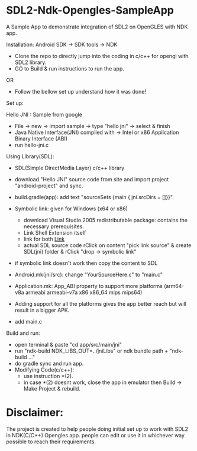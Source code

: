 # SDL2-Ndk-Opengles-SampleApp

A Sample App to demonstrate integration of SDL2 on OpenGLES with NDK app.

Installation: Android SDK -> SDK tools -> NDK

* Clone the repo to directly jump into the coding in c/c++ for opengl with SDL2 library.
* GO to Build & run instructions to run the app.

OR

* Follow the bellow set up understand how it was done!

Set up:

Hello JNI : Sample from google

* File -> new -> import sample -> type "hello jni" -> select & finish
* Java Native Interface(JNI) compiled with -> Intel or x86 Application Binary Interface (ABI)
* run hello-jni.c

Using Library(SDL):

* SDL(Simple DirectMedia Layer) c/c++ library
* download "Hello JNI" source code from site and import project "android-project" and sync.
* build.gradle(app): add text "sourceSets {main { jni.srcDirs = []}}".
* Symbolic link: given for Windows (x64 or x86)
    * download Visual Studio 2005 redistributable package: contains the necessary prerequisites.
    * Link Shell Extension itself
    * link for both [Link](http://schinagl.priv.at/nt/hardlinkshellext/hardlinkshellext.html#download)
    * actual SDL source code rClick on content "pick link source" & create SDL(jni) folder & rClick "drop -> symbolic link"
* if symbolic link doesn't work then copy the content to SDL

* Android.mk(jni/src): change "YourSourceHere.c" to "main.c"
* Application.mk: App_ABI property to support more platforms (arm64-v8a armeabi armeabi-v7a x86 x86_64 mips mips64)
* Adding support for all the platforms gives the app better reach but will result in a bigger APK.
* add main.c

Build and run:
* open terminal & paste "cd app/src/main/jni"
* run "ndk-build NDK_LIBS_OUT=../jniLibs" or ndk bundle path + "ndk-build ..."
* do gradle sync and run app.
* Modifying Code(c/c++):
	* use instruction *(2). 
	* in case *(2) doesnt work, close the app in emulator then Build -> Make Project & rebuild.


# Disclaimer:

The project is created to help people doing initial set up to work with SDL2 in NDK(C/C++) Opengles app. people can edit or use it in whichever way possible to reach their requirements. 